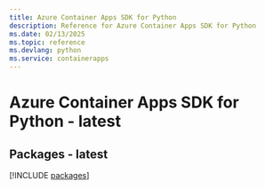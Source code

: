 ```yaml
---
title: Azure Container Apps SDK for Python
description: Reference for Azure Container Apps SDK for Python
ms.date: 02/13/2025
ms.topic: reference
ms.devlang: python
ms.service: containerapps
---
```

# Azure Container Apps SDK for Python - latest
## Packages - latest
[!INCLUDE [packages](container-apps-index.md)]